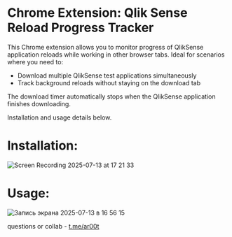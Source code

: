# Chrome Extension: Qlik Sense Reload Progress Tracker

This Chrome extension allows you to monitor progress of QlikSense application reloads while working in other browser tabs.
Ideal for scenarios where you need to:

- Download multiple QlikSense test applications simultaneously
- Track background reloads without staying on the download tab

The download timer automatically stops when the QlikSense application finishes downloading.

Installation and usage details below.

# Installation:
![Screen Recording 2025-07-13 at 17 21 33](https://github.com/user-attachments/assets/df7cefdf-094d-4c8e-916a-3cb0e7dadcc0)

# Usage:
![Запись экрана 2025-07-13 в 16 56 15](https://github.com/user-attachments/assets/9c6c0038-707c-4e1d-8d69-11da1bf36018)

questions or collab - [t.me/ar00t](https://t.me/ar00t)
